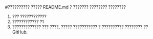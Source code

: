 #?????????? ????? README.md ? ??????? ???????? ????????

1. ??? ????????????
2. ???????????? ?1
3. ????????????? ??? ????, ????? ??????????? ? ?????????? ???????? ?? GitHub.